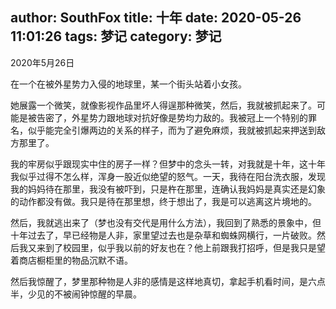 author: SouthFox
title: 十年
date: 2020-05-26 11:01:26
tags: 梦记
category: 梦记
---

2020年5月26日

在一个在被外星势力入侵的地球里，某一个街头站着小女孩。

<!--more-->

她展露一个微笑，就像影视作品里坏人得逞那种微笑，然后，我就被抓起来了。可能是被告密了，外星势力跟地球对抗好像是势均力敌的。我被冠上一个特别的罪名，似乎能完全引爆两边的关系的样子，而为了避免麻烦，我就被抓起来押送到敌方那里了。

我的牢房似乎跟现实中住的房子一样？但梦中的念头一转，对我就是十年，这十年我似乎过得不怎么样，浑身一股近似绝望的怒气。一天，我待在阳台洗衣服，发现我的妈妈待在那里，我没有被吓到，只是杵在那里，连确认我妈妈是真实还是幻象的动作都没有做。我只是待在那里想，终于想出了，我是可以逃离这片境地的。

然后，我就逃出来了（梦也没有交代是用什么方法），我回到了熟悉的景象中，但十年过去了，早已经物是人非，家里望过去也是杂草和蜘蛛网横行，一片破败。然后我又来到了校园里，似乎我以前的好友也在？他上前跟我打招呼，但是我只是望着商店橱柜里的物品沉默不语。

然后我惊醒了，梦里那种物是人非的感情是这样地真切，拿起手机看时间，是六点半，少见的不被闹钟惊醒的早晨。